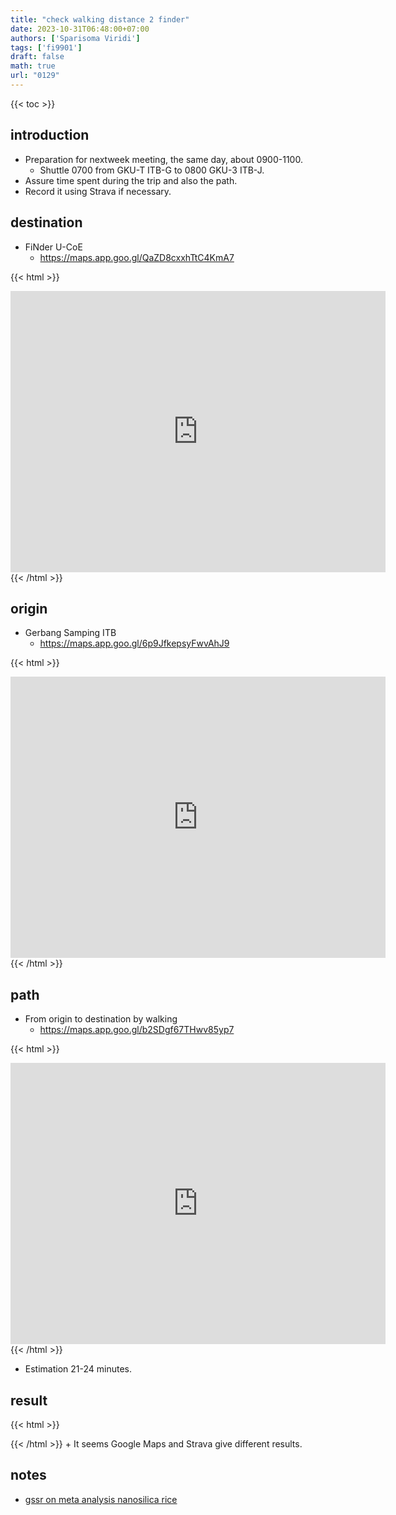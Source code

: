```yaml
---
title: "check walking distance 2 finder"
date: 2023-10-31T06:48:00+07:00
authors: ['Sparisoma Viridi']
tags: ['fi9901']
draft: false
math: true
url: "0129"
---
```

{{< toc >}}


## introduction
+ Preparation for nextweek meeting, the same day, about 0900-1100.
  - Shuttle 0700 from GKU-T ITB-G to 0800 GKU-3 ITB-J.
+ Assure time spent during the trip and also the path.
+ Record it using Strava if necessary.


## destination
  + FiNder U-CoE
    - https://maps.app.goo.gl/QaZD8cxxhTtC4KmA7

{{< html >}}
<iframe src="https://www.google.com/maps/embed?pb=!1m14!1m8!1m3!1d700.1678896697962!2d107.77343828137018!3d-6.920735539790136!3m2!1i1024!2i768!4f13.1!3m3!1m2!1s0x2e68db52eae110b1%3A0xdd7294d1a46e5e70!2sFiNder%20U-CoE!5e0!3m2!1sde!2sid!4v1698710160137!5m2!1sde!2sid" width="600" height="450" style="border:0;" allowfullscreen="" loading="lazy" referrerpolicy="no-referrer-when-downgrade"></iframe>
{{< /html >}}


## origin
  + Gerbang Samping ITB
    - https://maps.app.goo.gl/6p9JfkepsyFwvAhJ9

{{< html >}}
<iframe src="https://www.google.com/maps/embed?pb=!1m18!1m12!1m3!1d3960.6848609511208!2d107.76843377559423!3d-6.9282207930715884!2m3!1f0!2f0!3f0!3m2!1i1024!2i768!4f13.1!3m3!1m2!1s0x2e68c5a536346d3b%3A0xdb6b31ae108fbdd!2sGERBANG%20SAMPING%20ITB!5e0!3m2!1sde!2sid!4v1698710884908!5m2!1sde!2sid" width="600" height="450" style="border:0;" allowfullscreen="" loading="lazy" referrerpolicy="no-referrer-when-downgrade"></iframe>
{{< /html >}}





## path
+ From origin to destination by walking
  - https://maps.app.goo.gl/b2SDgf67THwv85yp7

{{< html >}}
<iframe src="https://www.google.com/maps/embed?pb=!1m28!1m12!1m3!1d7921.437379294064!2d107.76654669129132!3d-6.924192322302032!2m3!1f0!2f0!3f0!3m2!1i1024!2i768!4f13.1!4m13!3e2!4m5!1s0x2e68c5a536346d3b%3A0xdb6b31ae108fbdd!2sGERBANG%20SAMPING%20ITB%2C%20Jl.%20Winaya%20Mukti%20No.1%2C%20Sayang%2C%20Kec.%20Jatinangor%2C%20Kabupaten%20Sumedang%2C%20Jawa%20Barat%2045363!3m2!1d-6.9282208!2d107.7710087!4m5!1s0x2e68db52eae110b1%3A0xdd7294d1a46e5e70!2sFiNder%20U-CoE%2C%20Universitas%20Padjadjaran%2C%20Hegarmanah%2C%20Sumedang%20Regency%2C%20West%20Java!3m2!1d-6.9205242!2d107.77384389999999!5e0!3m2!1sde!2sid!4v1698711035015!5m2!1sde!2sid" width="600" height="450" style="border:0;" allowfullscreen="" loading="lazy" referrerpolicy="no-referrer-when-downgrade"></iframe>
{{< /html >}}

+ Estimation 21-24 minutes.


## result
{{< html >}}
<div class="strava-embed-placeholder" data-embed-type="activity" data-embed-id="10133795303"></div><script src="https://strava-embeds.com/embed.js"></script>
{{< /html >}}
+ It seems Google Maps and Strava give different results.


## notes
+ [gssr on meta analysis nanosilica rice](../0093/)